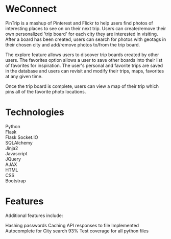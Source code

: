# WeConnect
PinTrip is a mashup of Pinterest and Flickr to help users find photos of interesting places to see on on their next trip. Users can create/remove their own personalized 'trip board' for each city they are interested in visiting. After a board has been created, users can search for photos with geotags in their chosen city and add/remove photos to/from the trip board.

The explore feature allows users to discover trip boards created by other users. The favorites option allows a user to save other boards into their list of favorites for inspiration. The user's personal and favorite trips are saved in the database and users can revisit and modify their trips, maps, favorites at any given time.

Once the trip board is complete, users can view a map of their trip which pins all of the favorite photo locations.

# Technologies
Python<br>
Flask<br>
Flask Socket.IO<br>
SQLAlchemy<br>
Jinja2<br>
Javascript<br>
JQuery<br>
AJAX<br>
HTML<br>
CSS<br>
Bootstrap<br>

# Features
Additional features include:

Hashing passwords
Caching API responses to file
Implemented Autocomplete for City search
93% Test coverage for all python files

